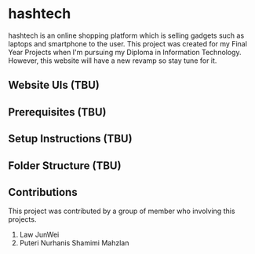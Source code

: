 # hashtech

hashtech is an online shopping platform which is selling gadgets such as laptops and smartphone to the user. This project was created for my Final Year Projects when I'm pursuing my Diploma in Information Technology. However, this website will have a new revamp so stay tune for it.

## Website UIs (TBU)

## Prerequisites (TBU)

## Setup Instructions (TBU)

## Folder Structure (TBU)

## Contributions

This project was contributed by a group of member who involving this projects.
1. Law JunWei
2. Puteri Nurhanis Shamimi Mahzlan

